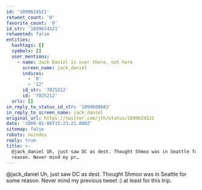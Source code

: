 ```yaml
---
id: '1099624521'
retweet_count: '0'
favorite_count: '0'
id_str: '1099624521'
retweeted: false
entities:
  hashtags: []
  symbols: []
  user_mentions:
    - name: Jack Daniel is over there, not here
      screen_name: jack_daniel
      indices:
        - '0'
        - '12'
      id_str: '7025212'
      id: '7025212'
  urls: []
in_reply_to_status_id_str: '1099608683'
in_reply_to_screen_name: jack_daniel
original_url: https://twitter.com/jth/status/1099624521
date: '2009-01-06T15:23:21.000Z'
sitemap: false
robots: noindex
reply: true
title: >-
  @jack_daniel Uh, just saw DC as dest. Thought Shmoo was in Seattle for some
  reason. Never mind my pr…
---
```


@jack_daniel Uh, just saw DC as dest. Thought Shmoo was in Seattle for some reason. Never mind my previous tweet :) at least for this trip.